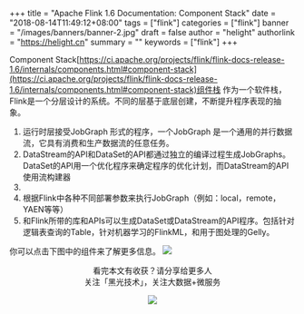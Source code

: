 +++
title = "Apache Flink 1.6 Documentation: Component Stack"
date = "2018-08-14T11:49:12+08:00"
tags = ["flink"]
categories = ["flink"]
banner = "/images/banners/banner-2.jpg"
draft = false
author = "helight"
authorlink = "https://helight.cn"
summary = ""
keywords = ["flink"]
+++

Component Stack[https://ci.apache.org/projects/flink/flink-docs-release-1.6/internals/components.html#component-stack](https://ci.apache.org/projects/flink/flink-docs-release-1.6/internals/components.html#component-stack)组件栈
作为一个软件栈，Flink是一个分层设计的系统。不同的层基于底层创建，不断提升程序表现的抽象。
<!--more-->
1. 运行时层接受JobGraph 形式的程序，一个JobGraph 是一个通用的并行数据流，它具有消费和生产数据流的任意任务。
1. DataStream的API和DataSet的API都通过独立的编译过程生成JobGraphs。DataSet的API用一个优化程序来确定程序的优化计划，而DataStream的API使用流构建器
1. 
1. 根据Flink中各种不同部署参数来执行JobGraph（例如：local，remote，YAEN等等）
2. 和Flink所带的库和APIs可以生成DataSet或DataStream的API程序。包括针对逻辑表查询的Table，针对机器学习的FlinkML，和用于图处理的Gelly。

你可以点击下图中的组件来了解更多信息。
![](http://ci.apache.org/projects/flink/flink-docs-release-1.6/fig/stack.png)
<map name="overview-stack"> <area id="lib-datastream-cep" title="CEP: Complex Event Processing" coords="63,0,143,177" shape="rect" href="//ci.apache.org/projects/flink/flink-docs-release-1.6/dev/libs/cep.html" /> <area id="lib-datastream-table" title="Table: Relational DataStreams" coords="143,0,223,177" shape="rect" href="//ci.apache.org/projects/flink/flink-docs-release-1.6/dev/table_api.html" /> <area id="lib-dataset-ml" title="FlinkML: Machine Learning" coords="382,2,462,176" shape="rect" href="//ci.apache.org/projects/flink/flink-docs-release-1.6/dev/libs/ml/index.html" /> <area id="lib-dataset-gelly" title="Gelly: Graph Processing" coords="461,0,541,177" shape="rect" href="//ci.apache.org/projects/flink/flink-docs-release-1.6/dev/libs/gelly/index.html" /> <area id="lib-dataset-table" title="Table API and SQL" coords="544,0,624,177" shape="rect" href="//ci.apache.org/projects/flink/flink-docs-release-1.6/dev/table_api.html" /> <area id="datastream" title="DataStream API" coords="64,177,379,255" shape="rect" href="//ci.apache.org/projects/flink/flink-docs-release-1.6/dev/datastream_api.html" /> <area id="dataset" title="DataSet API" coords="382,177,697,255" shape="rect" href="//ci.apache.org/projects/flink/flink-docs-release-1.6/dev/batch/index.html" /> <area id="runtime" title="Runtime" coords="63,257,700,335" shape="rect" href="//ci.apache.org/projects/flink/flink-docs-release-1.6/concepts/runtime.html" /> <area id="local" title="Local" coords="62,337,275,414" shape="rect" href="//ci.apache.org/projects/flink/flink-docs-release-1.6/quickstart/setup_quickstart.html" /> <area id="cluster" title="Cluster" coords="273,336,486,413" shape="rect" href="//ci.apache.org/projects/flink/flink-docs-release-1.6/ops/deployment/cluster_setup.html" /> <area id="cloud" title="Cloud" coords="485,336,700,414" shape="rect" href="//ci.apache.org/projects/flink/flink-docs-release-1.6/ops/deployment/gce_setup.html" /> </map>

<center> 
看完本文有收获？请分享给更多人 <br> 关注「黑光技术」，关注大数据+微服务 <br> 

![](/images/qrcode_helight_tech.jpg) 
</center>
